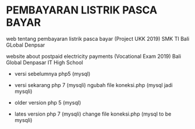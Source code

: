 <h1>PEMBAYARAN LISTRIK PASCA BAYAR</h1>

web tentang pembayaran listrik pasca bayar (Project UKK 2019) SMK TI Bali GLobal Denpsar

website about postpaid electricity payments (Vocational Exam 2019) Bali Global Denpasar IT High School

- versi sebelumnya php5 (mysql)

+ versi sekarang php 7 (mysqli)
ngubah file koneksi.php (mysql jadi mysqli)

- older version php 5 (mysql)

+ lates version php 7 (mysqli)
change file koneksi.php (mysql to be mysqli)




